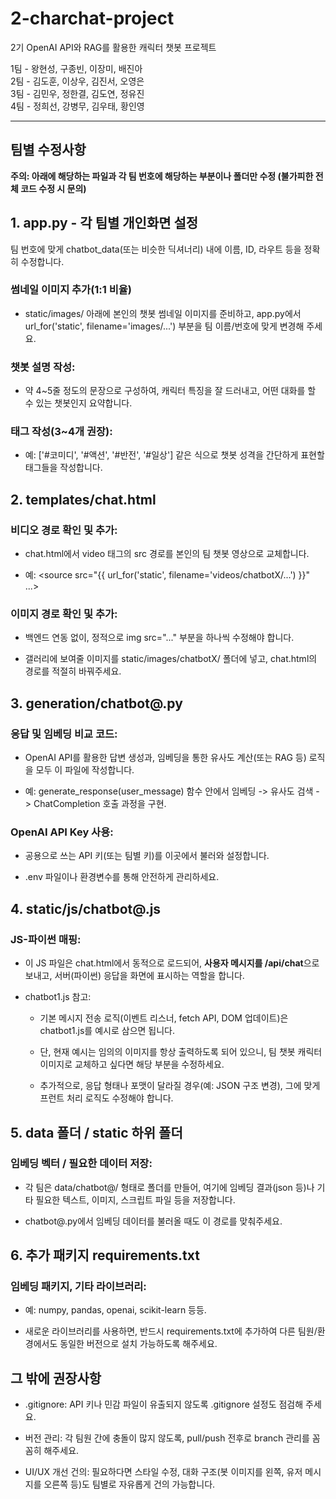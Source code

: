 # 2-charchat-project

2기 OpenAI API와 RAG를 활용한 캐릭터 챗봇 프로젝트

1팀 - 왕현성, 구종빈, 이장미, 배진아   
2팀 - 김도훈, 이상우, 김진서, 오영은   
3팀 - 김민우, 정한결, 김도연, 정유진   
4팀 - 정희선, 강병무, 김우태, 황인영   

------
## 팀별 수정사항

**주의: 아래에 해당하는 파일과 각 팀 번호에 해당하는 부분이나 폴더만 수정 (불가피한 전체 코드 수정 시 문의)**

## 1. app.py - 각 팀별 개인화면 설정

팀 번호에 맞게 chatbot_data(또는 비슷한 딕셔너리) 내에 이름, ID, 라우트 등을 정확히 수정합니다.

### 썸네일 이미지 추가(1:1 비율)

- static/images/ 아래에 본인의 챗봇 썸네일 이미지를 준비하고, app.py에서 url_for('static', filename='images/...') 부분을 팀 이름/번호에 맞게 변경해 주세요.

### 챗봇 설명 작성:

- 약 4~5줄 정도의 문장으로 구성하여, 캐릭터 특징을 잘 드러내고, 어떤 대화를 할 수 있는 챗봇인지 요약합니다.

### 태그 작성(3~4개 권장):

- 예: ['#코미디', '#액션', '#반전', '#일상'] 같은 식으로 챗봇 성격을 간단하게 표현할 태그들을 작성합니다.


## 2. templates/chat.html

### 비디오 경로 확인 및 추가:

- chat.html에서 video 태그의 src 경로를 본인의 팀 챗봇 영상으로 교체합니다.

- 예: <source src="{{ url_for('static', filename='videos/chatbotX/...') }}" ...>

### 이미지 경로 확인 및 추가:

- 백엔드 연동 없이, 정적으로 img src="..." 부분을 하나씩 수정해야 합니다.

- 갤러리에 보여줄 이미지를 static/images/chatbotX/ 폴더에 넣고, chat.html의 <img> 경로를 적절히 바꿔주세요.


## 3. generation/chatbot@.py

### 응답 및 임베딩 비교 코드:

- OpenAI API를 활용한 답변 생성과, 임베딩을 통한 유사도 계산(또는 RAG 등) 로직을 모두 이 파일에 작성합니다.

- 예: generate_response(user_message) 함수 안에서 임베딩 -> 유사도 검색 -> ChatCompletion 호출 과정을 구현.

### OpenAI API Key 사용:

- 공용으로 쓰는 API 키(또는 팀별 키)를 이곳에서 불러와 설정합니다.

- .env 파일이나 환경변수를 통해 안전하게 관리하세요.


## 4. static/js/chatbot@.js

### JS-파이썬 매핑:

- 이 JS 파일은 chat.html에서 동적으로 로드되어, **사용자 메시지를 /api/chat**으로 보내고, 서버(파이썬) 응답을 화면에 표시하는 역할을 합니다.

- chatbot1.js 참고:

    - 기본 메시지 전송 로직(이벤트 리스너, fetch API, DOM 업데이트)은 chatbot1.js를 예시로 삼으면 됩니다.

    - 단, 현재 예시는 임의의 이미지를 항상 출력하도록 되어 있으니, 팀 챗봇 캐릭터 이미지로 교체하고 싶다면 해당 부분을 수정하세요.

    - 추가적으로, 응답 형태나 포맷이 달라질 경우(예: JSON 구조 변경), 그에 맞게 프런트 처리 로직도 수정해야 합니다.


## 5. data 폴더 / static 하위 폴더

### 임베딩 벡터 / 필요한 데이터 저장:

- 각 팀은 data/chatbot@/ 형태로 폴더를 만들어, 여기에 임베딩 결과(json 등)나 기타 필요한 텍스트, 이미지, 스크립트 파일 등을 저장합니다.

- chatbot@.py에서 임베딩 데이터를 불러올 때도 이 경로를 맞춰주세요.


## 6. 추가 패키지 requirements.txt

### 임베딩 패키지, 기타 라이브러리:

- 예: numpy, pandas, openai, scikit-learn 등등.

- 새로운 라이브러리를 사용하면, 반드시 requirements.txt에 추가하여 다른 팀원/환경에서도 동일한 버전으로 설치 가능하도록 해주세요.


## 그 밖에 권장사항

- .gitignore: API 키나 민감 파일이 유출되지 않도록 .gitignore 설정도 점검해 주세요.

- 버전 관리: 각 팀원 간에 충돌이 많지 않도록, pull/push 전후로 branch 관리를 꼼꼼히 해주세요.

- UI/UX 개선 건의: 필요하다면 스타일 수정, 대화 구조(봇 이미지를 왼쪽, 유저 메시지를 오른쪽 등)도 팀별로 자유롭게 건의 가능합니다.
